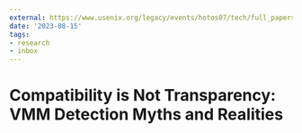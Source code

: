 ```yaml
---
external: https://www.usenix.org/legacy/events/hotos07/tech/full_papers/garfinkel/garfinkel_html/index.html
date: '2023-08-15'
tags:
- research
- inbox
---
```


# Compatibility is Not Transparency: VMM Detection Myths and Realities
